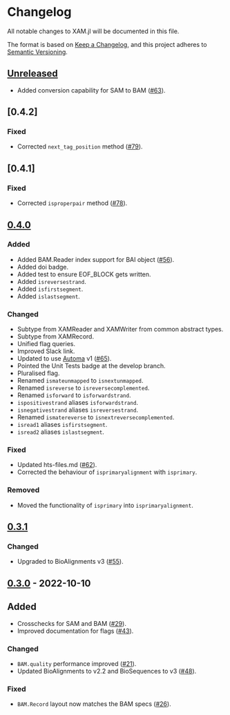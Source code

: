 # Changelog

All notable changes to XAM.jl will be documented in this file.

The format is based on [Keep a Changelog](https://keepachangelog.com/en/1.0.0/),
and this project adheres to [Semantic Versioning](https://semver.org/spec/v2.0.0.html).

## [Unreleased]
- Added conversion capability for SAM to BAM ([#63](https://github.com/BioJulia/XAM.jl/pull/63)).

## [0.4.2]

### Fixed
- Corrected `next_tag_position` method ([#79](https://github.com/BioJulia/XAM.jl/pull/79)).

## [0.4.1]

### Fixed
- Corrected `isproperpair` method ([#78](https://github.com/BioJulia/XAM.jl/pull/78)).

## [0.4.0]

### Added
- Added BAM.Reader index support for BAI object ([#56](https://github.com/BioJulia/XAM.jl/pull/56)).
- Added doi badge.
- Added test to ensure EOF_BLOCK gets written.
- Added `isreversestrand`.
- Added `isfirstsegment`.
- Added `islastsegment`.

### Changed

- Subtype from XAMReader and XAMWriter from common abstract types.
- Subtype from XAMRecord.
- Unified flag queries.
- Improved Slack link.
- Updated to use [Automa](https://github.com/BioJulia/Automa.jl) v1 ([#65](https://github.com/BioJulia/XAM.jl/pull/65)).
- Pointed the Unit Tests badge at the develop branch.
- Pluralised flag.
- Renamed `ismateunmapped` to `isnextunmapped`.
- Renamed `isreverse` to `isreversecomplemented`.
- Renamed `isforward` to `isforwardstrand`.
- `ispositivestrand` aliases `isforwardstrand`.
- `isnegativestrand` aliases `isreversestrand`.
- Renamed `ismatereverse` to `isnextreversecomplemented`.
- `isread1` aliases `isfirstsegment`.
- `isread2` aliases `islastsegment`.

### Fixed
- Updated hts-files.md ([#62](https://github.com/BioJulia/XAM.jl/pull/62)).
- Corrected the behaviour of `isprimaryalignment` with `isprimary`.

### Removed
- Moved the functionality of `isprimary` into `isprimaryalignment`.


## [0.3.1]

### Changed

- Upgraded to BioAlignments v3 ([#55](https://github.com/BioJulia/XAM.jl/pull/55)).


## [0.3.0] - 2022-10-10

## Added

- Crosschecks for SAM and BAM ([#29](https://github.com/BioJulia/XAM.jl/pull/29)).
- Improved documentation for flags ([#43](https://github.com/BioJulia/XAM.jl/pull/43)).

### Changed

- `BAM.quality` performance improved ([#21](https://github.com/BioJulia/XAM.jl/issues/21)).
- Updated BioAlignments to v2.2 and BioSequences to v3 ([#48](https://github.com/BioJulia/XAM.jl/pull/48)).

### Fixed

- `BAM.Record` layout now matches the BAM specs ([#26](https://github.com/BioJulia/XAM.jl/pull/26)).

[Unreleased]: https://github.com/BioJulia/XAM.jl/compare/v0.4.0...HEAD
[0.4.0]: https://github.com/BioJulia/XAM.jl/compare/v0.3.1...0.4.0
[0.3.1]: https://github.com/BioJulia/XAM.jl/compare/v0.3.0...v0.3.1
[0.3.0]: https://github.com/BioJulia/XAM.jl/compare/v0.2.8...v0.3.0

